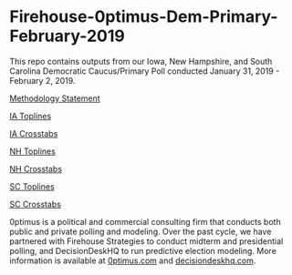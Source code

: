 # Firehouse-0ptimus-Dem-Primary-February-2019
This repo contains outputs from our Iowa, New Hampshire, and South Carolina Democratic Caucus/Primary Poll conducted January 31, 2019 - February 2, 2019.

<a href="https://github.com/optimus-forecasting-and-polling/Firehouse-0ptimus-Dem-Primary-February-2019/blob/master/Firehouse_0ptimus_January_February_Methodology_Statement.pdf">Methodology Statement</a>

<a href="https://github.com/optimus-forecasting-and-polling/Firehouse-0ptimus-Dem-Primary-February-2019/blob/master/FH_0ptimus_0202_IA_Toplines.pdf">IA Toplines</a>

<a href="https://github.com/optimus-forecasting-and-polling/Firehouse-0ptimus-Dem-Primary-February-2019/blob/master/Crosstabs_IA_February2019.pdf">IA Crosstabs</a>

<a href="https://github.com/optimus-forecasting-and-polling/Firehouse-0ptimus-Dem-Primary-February-2019/blob/master/FH_0ptimus_0202_NH_Toplines.pdf">NH Toplines</a>

<a href="https://github.com/optimus-forecasting-and-polling/Firehouse-0ptimus-Dem-Primary-February-2019/blob/master/Crosstabs_NH_February2019.pdf">NH Crosstabs</a>

<a href="https://github.com/optimus-forecasting-and-polling/Firehouse-0ptimus-Dem-Primary-February-2019/blob/master/FH_0ptimus_0202_SC_Toplines.pdf">SC Toplines</a>

<a href="https://github.com/optimus-forecasting-and-polling/Firehouse-0ptimus-Dem-Primary-February-2019/blob/master/Crosstabs_SC_February2019.pdf">SC Crosstabs</a>


0ptimus is a political and commercial consulting firm that conducts both public and private polling and modeling. Over the past cycle, we have partnered with Firehouse Strategies to conduct midterm and presidential polling, and DecisionDeskHQ to run predictive election modeling. More information is available at <a href="https://www.0ptimus.com">0ptimus.com</a> and <a href="https://www.decisiondeskhq.com">decisiondeskhq.com</a>. 
